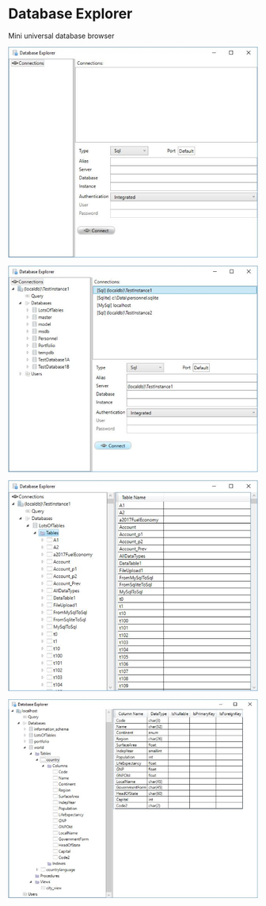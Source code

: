 # Database Explorer
Mini universal database browser

![](https://github.com/chris-thompson-go/DatabaseExplorer/blob/master/Screenshots/Startup.JPG)

![](https://github.com/chris-thompson-go/DatabaseExplorer/blob/master/Screenshots/Connections.JPG)

![](https://github.com/chris-thompson-go/DatabaseExplorer/blob/master/Screenshots/Tables.JPG)

![](https://github.com/chris-thompson-go/DatabaseExplorer/blob/master/Screenshots/Columns.JPG)

